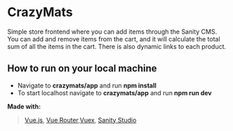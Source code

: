 # CrazyMats
Simple store frontend where you can add items through the Sanity CMS. You can add and remove items from the cart, and it will calculate the total sum of all the items in the cart. There is also dynamic links to each product.


## How to run on your local machine
- Navigate to **crazymats/app** and run **npm install**
- To start localhost navigate to **crazymats/app** and run **npm run dev**

**Made with:**
> 
> [Vue.js](https://vuejs.org/), [Vue Router](https://router.vuejs.org/),[Vuex](https://vuex.vuejs.org/), [Sanity Studio](https://www.sanity.io/)
>
